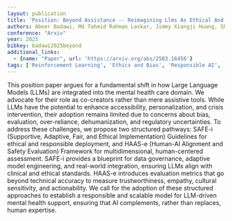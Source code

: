 ```yaml
---
layout: publication
title: 'Position: Beyond Assistance -- Reimagining Llms As Ethical And Adaptive Co-creators In Mental Health Care'
authors: Abeer Badawi, Md Tahmid Rahman Laskar, Jimmy Xiangji Huang, Shaina Raza, Elham Dolatabadi
conference: "Arxiv"
year: 2025
bibkey: badawi2025beyond
additional_links:
  - {name: "Paper", url: 'https://arxiv.org/abs/2503.16456'}
tags: ['Reinforcement Learning', 'Ethics and Bias', 'Responsible AI', 'Tools']
---
```

This position paper argues for a fundamental shift in how Large Language Models (LLMs) are integrated into the mental health care domain. We advocate for their role as co-creators rather than mere assistive tools. While LLMs have the potential to enhance accessibility, personalization, and crisis intervention, their adoption remains limited due to concerns about bias, evaluation, over-reliance, dehumanization, and regulatory uncertainties. To address these challenges, we propose two structured pathways: SAFE-i (Supportive, Adaptive, Fair, and Ethical Implementation) Guidelines for ethical and responsible deployment, and HAAS-e (Human-AI Alignment and Safety Evaluation) Framework for multidimensional, human-centered assessment. SAFE-i provides a blueprint for data governance, adaptive model engineering, and real-world integration, ensuring LLMs align with clinical and ethical standards. HAAS-e introduces evaluation metrics that go beyond technical accuracy to measure trustworthiness, empathy, cultural sensitivity, and actionability. We call for the adoption of these structured approaches to establish a responsible and scalable model for LLM-driven mental health support, ensuring that AI complements, rather than replaces, human expertise.
